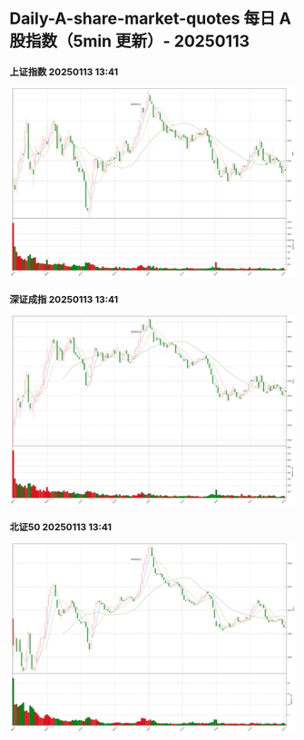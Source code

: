 
# Daily-A-share-market-quotes 每日 A 股指数（5min 更新）- 20250113

### 上证指数 20250113 13:41
![](./fig/2025/1/20250113-sh000001.png)

### 深证成指 20250113 13:41
![](./fig/2025/1/20250113-sz399001.png)

### 北证50 20250113 13:41
![](./fig/2025/1/20250113-bj899050.png)
